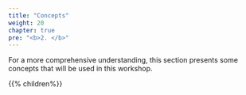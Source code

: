 ```yaml
---
title: "Concepts"
weight: 20
chapter: true
pre: "<b>2. </b>"
---
```


For a more comprehensive understanding, this section presents some concepts that will be used in this workshop.

{{% children%}}
